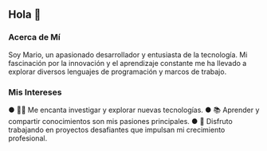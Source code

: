 ## Hola 👋 

### Acerca de Mí
Soy Mario, un apasionado desarrollador y entusiasta de la tecnología. Mi fascinación por la innovación y el aprendizaje constante me ha llevado a explorar diversos lenguajes de programación y marcos de trabajo.

### Mis Intereses
● 👨‍💻 Me encanta investigar y explorar nuevas tecnologías.
● 📚 Aprender y compartir conocimientos son mis pasiones principales.
● 🚀 Disfruto trabajando en proyectos desafiantes que impulsan mi crecimiento profesional.
<!---
dmortizcal/dmortizcal is a ✨ special ✨ repository because its `README.md` (this file) appears on your GitHub profile.
You can click the Preview link to take a look at your changes.
--->
